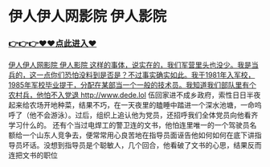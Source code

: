 # 伊人伊人网影院 伊人影院

### <a href="https://github.com/xiaopoe/lesi/issues/1">👉👉👉♥♥点此进入♥

伊人伊人网影院 伊人影院
这样的事体，说实在的，我们军营里头也没少。我是当兵的，这一点你们恐怕没料到是否是？不过事实确实如此。我于1981年入军校，1985年军校毕业提干，分配在某部当一个一般的技术员。我知道我们部队里有个农村兵，他怕不入党退
http://www.dede.lol
伍回家进不成乡政府，索性日日半夜起来给农场开地种菜，结果不巧，在一天夜里的瞌睡中踏进一个深水池塘，一命呜呼了（他不会游泳）。过后，组织上追认他为党员，还招呼我们全体党员向他看齐学习什么的。
还有个当过电焊工的警卫连的文书，他怕连里唯一的一个驾驶员名额给一个山东人竞争去，便常常用心良苦地在指导员面诬告他如何如何在底下讲指导员坏话。没想到指导员是个聪敏人，几个回合，他看破了文书的心思，结果反而连把文书的职位
